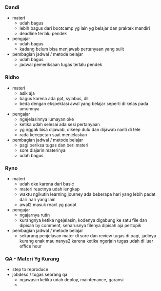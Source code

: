 ### Dandi
- materi
	- udah bagus
	- lebih bagus dari bootcamp yg lain yg belajar dan praktek mandiri
	- deadline terlalu pendek
- pengajar
	- udah bagus
	- kadang belum bisa menjawab pertanyaan yang sulit
- pembagian jadwal / metode belajar
	- udah bagus
	- jadwal pemeriksaan tugas terlalu pendek

### Ridho
- materi
	- asik aja
	- bagus karena ada ppt, sylabus, dll
	- beda dengan ekspektasi awal yang belajar seperti di kelas pada umumnya
- pengajar
	- ngejelasinnya lumayan oke
	- ketika udah selesai ada sesi pertanyaan
	- yg nggak bisa dijawab, dikeep dulu dan dijawab nanti di tele
	- rada kecepetan saat menjelaskan
- pembagian jadwal / metode belajar
	- pagi periksa tugas dan beri materi
	- sore diajarin materinya
	- udah bagus

### Ryno
- materi
	- udah oke karena dari basic
	- materi reactnya udah lengkap
	- waktu ngikutin learning journey ada beberapa hari yang lebih padat dari hari yang lain
	- awal2 masuk react yg padat
- pengajar
	- ngajarnya rutin
	- kurangnya ketika ngejelasin, kodenya digabung ke satu file dan dipisah by comment, seharusnya filenya dipisah aja pertopik
- pembagian jadwal / metode belajar
	- sekarang penjelasan mater di sore dan review tugas di pagi, jadinya kurang enak mau nanya2 karena ketika ngerjain tugas udah di luar office hour  


### QA - Materi Yg Kurang

- step to reproduce
- jobdesc / tugas seorang qa
	- ngawasin ketika udah deploy, maintenance, garansi
	- 